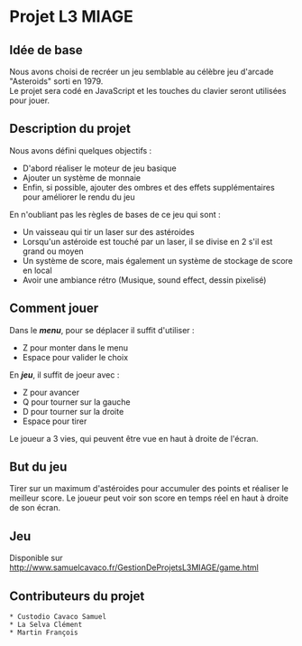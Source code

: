 # Projet L3 MIAGE

## Idée de base

Nous avons choisi de recréer un jeu semblable au célèbre jeu d'arcade "Asteroids" sorti en 1979.  
Le projet sera codé en JavaScript et les touches du clavier seront utilisées pour jouer.

## Description du projet

Nous avons défini quelques objectifs :
* D'abord réaliser le moteur de jeu basique
* Ajouter un système de monnaie
* Enfin, si possible, ajouter des ombres et des effets supplémentaires pour améliorer le rendu du jeu

En n'oubliant pas les règles de bases de ce jeu qui sont :

* Un vaisseau qui tir un laser sur des astéroides
* Lorsqu'un astéroide est touché par un laser, il se divise en 2 s'il est grand ou moyen
* Un système de score, mais également un système de stockage de score en local
* Avoir une ambiance rétro (Musique, sound effect, dessin pixelisé)

## Comment jouer 

Dans le ***menu***, pour se déplacer il suffit d'utiliser :

* Z pour monter dans le menu
* Espace pour valider le choix

En ***jeu***, il suffit de joeur avec :

* Z pour avancer
* Q pour tourner sur la gauche
* D pour tourner sur la droite
* Espace pour tirer

Le joueur a 3 vies, qui peuvent être vue en haut à droite de l'écran.

## But du jeu

Tirer sur un maximum d'astéroides pour accumuler des points et réaliser le meilleur score.
Le joueur peut voir son score en temps réel en haut à droite de son écran.

## Jeu 

Disponible sur http://www.samuelcavaco.fr/GestionDeProjetsL3MIAGE/game.html

## Contributeurs du projet

    * Custodio Cavaco Samuel
    * La Selva Clément
    * Martin François
